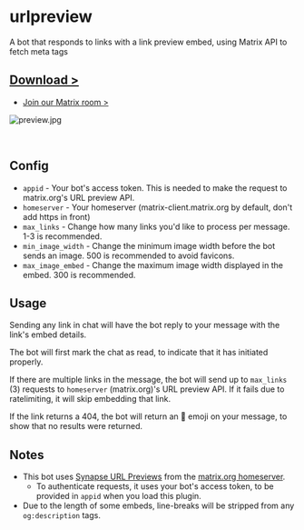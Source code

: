 # urlpreview

A bot that responds to links with a link preview embed, using Matrix API to fetch meta tags

## [Download >](releases)

- [Join our Matrix room >](../../../#readme)

![preview.jpg](preview.jpg)

<br>


## Config

- `appid` - Your bot's access token. This is needed to make the request to matrix.org's URL preview API.
- `homeserver` - Your homeserver (matrix-client.matrix.org by default, don't add https in front)
- `max_links` - Change how many links you'd like to process per message. 1-3 is recommended.
- `min_image_width` - Change the minimum image width before the bot sends an image. 500 is recommended to avoid favicons.
- `max_image_embed` - Change the maximum image width displayed in the embed. 300 is recommended.


## Usage

Sending any link in chat will have the bot reply to your message with the link's embed details.

The bot will first mark the chat as read, to indicate that it has initiated properly.

If there are multiple links in the message, the bot will send up to `max_links` (3) requests to `homeserver` (matrix.org)'s URL preview API. If it fails due to ratelimiting, it will skip embedding that link.

If the link returns a 404, the bot will return an 💨 emoji on your message, to show that no results were returned.


## Notes

- This bot uses [Synapse URL Previews](https://matrix-org.github.io/synapse/latest/setup/installation.html?highlight=url%20previews#url-previews) from the [matrix.org homeserver](https://matrix.org/legal/terms-and-conditions/).
  - To authenticate requests, it uses your bot's access token, to be provided in `appid` when you load this plugin.
- Due to the length of some embeds, line-breaks will be stripped from any `og:description` tags.
